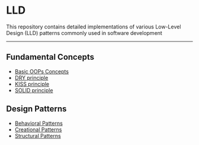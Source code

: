 # LLD
This repository contains detailed implementations of various Low-Level Design (LLD) patterns commonly used in software development

<hr>

## Fundamental Concepts

- [Basic OOPs Concepts](https://github.com/Ankit-kaswan/LLD/blob/main/fundamental-concepts/Basic%20OOPs%20Concepts.ipynb)
- [DRY principle](https://github.com/Ankit-kaswan/LLD/blob/main/fundamental-concepts/DRY%20principle.ipynb)
- [KISS principle](https://github.com/Ankit-kaswan/LLD/blob/main/fundamental-concepts/KISS%20principle.ipynb)
- [SOLID principle](https://github.com/Ankit-kaswan/LLD/blob/main/fundamental-concepts/SOLID%20principle.ipynb)

## Design Patterns

- [Behavioral Patterns](https://github.com/Ankit-kaswan/LLD/blob/main/design-patterns/Behavioral%20Patterns.ipynb)
- [Creational Patterns](https://github.com/Ankit-kaswan/LLD/blob/main/design-patterns/Creational%20Patterns.ipynb)
- [Structural Patterns](https://github.com/Ankit-kaswan/LLD/blob/main/design-patterns/Structural%20Patterns.ipynb)
